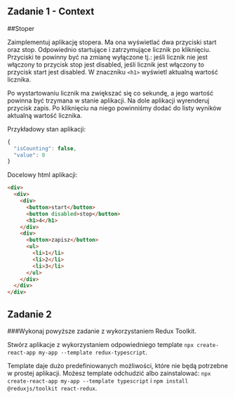 ## Zadanie 1 - Context

##Stoper

Zaimplementuj aplikację stopera. Ma ona wyświetlać dwa przyciski start oraz stop.
Odpowiednio startujące i zatrzymujące licznik po kliknięciu. Przyciski te powinny być na zmianę wyłączone tj.:
jeśli licznik nie jest włączony to przycisk stop jest disabled,
jeśli licznik jest włączony to przycisk start jest disabled.
W znaczniku `<h1>` wyświetl aktualną wartość licznika.


Po wystartowaniu licznik ma zwiększać się co sekundę, a jego wartość powinna być trzymana w stanie aplikacji.
Na dole aplikacji wyrenderuj przycisk zapis. Po kliknięciu na niego powinniśmy dodać do listy wyników aktualną
wartość licznika.

Przykładowy stan aplikacji:

```js
{
  "isCounting": false,
  "value": 0
}
```

Docelowy html aplikacji:
```html
<div>
  <div>
    <div>
      <button>start</button>
      <button disabled>stop</button>
      <h1>4</h1>
    </div>
    <div>
      <button>zapisz</button>
      <ul>
        <li>1</li>
        <li>2</li>
        <li>3</li>
      </ul>
    </div>
  </div>
</div>
```

## Zadanie 2

###Wykonaj powyższe zadanie z wykorzystaniem Redux Toolkit.

Stwórz aplikacje z wykorzystaniem odpowiedniego template `npx create-react-app my-app --template redux-typescript`.

Template daje dużo predefiniowanych możliwości, które nie będą potrzebne w prostej aplikacji. Możesz template odchudzić
albo zainstalować: `npx create-react-app my-app --template typescript` i `npm install @reduxjs/toolkit react-redux`.
